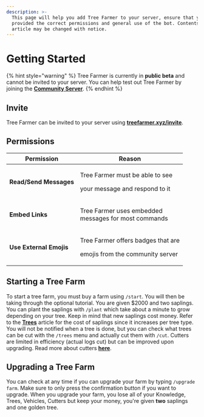 ```yaml
---
description: >-
  This page will help you add Tree Farmer to your server, ensure that you
  provided the correct permissions and general use of the bot. Contents of this
  article may be changed with notice.
---
```


# Getting Started

{% hint style="warning" %}
Tree Farmer is currently in **public beta** and cannot be invited to your server. You can help test out Tree Farmer by joining the [**Community Server**](https://treefarmer.xyz/discord).
{% endhint %}

## Invite

Tree Farmer can be invited to your server using [**treefarmer.xyz/invite**](https://treefarmer.xyz/invite).

## Permissions

| Permission              | Reason                                                                           |
| ----------------------- | -------------------------------------------------------------------------------- |
| **Read/Send Messages**  | <p>Tree Farmer must be able to see</p><p>your message and respond to it</p>      |
| **Embed Links**         | <p>Tree Farmer uses embedded<br>messages for most commands</p>                   |
| **Use External Emojis** | <p>Tree Farmer offers badges that are</p><p>emojis from the community server</p> |

## Starting a Tree Farm

To start a tree farm, you must buy a farm using `/start`. You will then be taking through the optional tutorial. You are given $2000 and two saplings. You can plant the saplings with `/plant` which take about a minute to grow depending on your tree. Keep in mind that new saplings cost money. Refer to the [**Trees**](trees.md) article for the cost of saplings since it increases per tree type. You will not be notified when a tree is done, but you can check what trees can be cut with the `/trees` menu and actually cut them with `/cut`. Cutters are limited in efficiency (actual logs cut) but can be improved upon upgrading. Read more about cutters [**here**](cutters.md).

## Upgrading a Tree Farm

You can check at any time if you can upgrade your farm by typing `/upgrade farm`. Make sure to only press the confirmation button if you want to upgrade. When you upgrade your farm, you lose all of your Knowledge, Trees, Vehicles, Cutters but keep your money, you're given **two** saplings and one golden tree.
